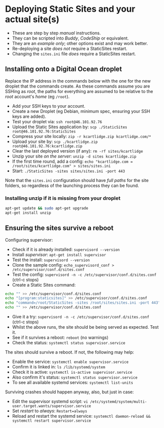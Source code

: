 # Deploying Static Sites and your actual site(s)

* These are step by step *manual* instructions.
* They can be scripted into *Buddy*, *CodeShip* or equivalent.
* They are an *example only*; other options exist and may work better.
* Re-deploying a site *does not* require a StaticSites restart.
* Changing the ```sites.ini``` file *does* require a StaticSites restart.

## Installing onto a Digital Ocean droplet

Replace the IP address in the commands below with the one for the new droplet that the commands create. As these commands assume you are SSHing as *root*, the paths for everything are assumed to be relative to the *root* account's *home* (eg ```/root```).

* Add your SSH keys to your account.
* Create a new Droplet (eg Debian, minimum spec, ensuring your SSH keys are added).
* Test your droplet via: ```ssh root@46.101.92.76```
* Upload the Static Sites application by: ```scp ./StaticSites root@46.101.92.76:StaticSites```
* Compress your site locally: ```zip -r kcartlidge.zip kcartlidge.com/*```
* Upload your site by: ```scp ./kcartlidge.zip root@46.101.92.76:kcartlidge.zip```
* Clear the last deployed version (if any): ```rm -rf sites/kcartlidge```
* Unzip your site *on the server*: ```unzip -d sites kcartlidge.zip```
* If the first time round, add a config: ```echo "kcartlidge.com = /root/sites/kcartlidge.com" > sites/sites.ini```
* Start: ```./StaticSites -sites sites/sites.ini -port 443```

Note that the ```sites.ini``` configuration should have *full paths* for the site folders, so regardless of the launching process they can be found.

### Installing unzip if it is missing from your droplet

``` sh
apt-get update && sudo apt-get upgrade
apt-get install unzip
```

## Ensuring the sites survive a reboot

Configuring supervisor:

* Check if it is already installed: ```supervisord --version```
* Install *supervisor*: ```apt-get install supervisor```
* Test the install: ```supervisord --version```
* Clone the sample config: ```echo_supervisord_conf > /etc/supervisor/conf.d/sites.conf```
* Test the config: ```supervisord -n -c /etc/supervisor/conf.d/sites.conf``` (ctrl-c stops)
* Create a Static Sites command:
``` sh
echo "" >> /etc/supervisor/conf.d/sites.conf
echo "[program:staticsites]" >> /etc/supervisor/conf.d/sites.conf
echo "command=/root/StaticSites -sites /root/sites/sites.ini -port 443" >> /etc/supervisor/conf.d/sites.conf
echo "" >> /etc/supervisor/conf.d/sites.conf
```
* Give it a try: ```supervisord -n -c /etc/supervisor/conf.d/sites.conf``` (ctrl-c stops)
* Whilst the above runs, the site should be being served as expected. Test it.
* See if it survives a reboot: ```reboot``` (no warnings)
* Check the status: ```systemctl status supervisor.service```

The sites should survive a reboot. If not, the following may help:

* Enable the service: ```systemctl enable supervisor.service```
* Confirm it is linked in: ```ls /lib/systemd/system```
* Check it is active: ```systemctl is-active supervisor.service```
* Also confirm it's status: ```systemctl status supervisor.service```
* To see all available systemd services: ```systemctl list-units```

Surviving crashes should happen anyway, also, but just in case:

* Edit the supervisor systemd script: ```vi /etc/systemd/system/multi-user.target.wants/supervisor.service```
* Set *restart* to *always*: ```Restart=always```
* Reload and restart the systemd service: ```systemctl daemon-reload && systemctl restart supervisor.service```

